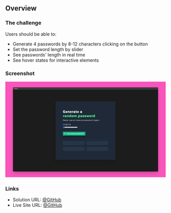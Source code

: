

## Overview

### The challenge

Users should be able to:

- Generate 4 passwords by 8-12 characters clicking on the button
- Set the password length by slider
- See passwords' length in real time
- See hover states for interactive elements

### Screenshot

![screenshot](./screenshots/screenshot.png)

### Links

- Solution URL: [@GitHub]()
- Live Site URL: [@GitHub]()


